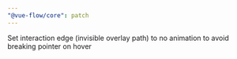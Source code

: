 ```yaml
---
"@vue-flow/core": patch
---
```


Set interaction edge (invisible overlay path) to no animation to avoid breaking pointer on hover
